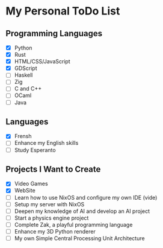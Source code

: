 # My Personal ToDo List

## Programming Languages
- [x] Python
- [x] Rust
- [x] HTML/CSS/JavaScript
- [x] GDScript
- [ ] Haskell
- [ ] Zig
- [ ] C and C++
- [ ] OCaml
- [ ] Java

## Languages
- [x] Frensh
- [ ] Enhance my English skills
- [ ] Study Esperanto

## Projects I Want to Create
- [x] Video Games
- [x] WebSite
- [ ] Learn how to use NixOS and configure my own IDE (vide)
- [ ] Setup my server with NixOS
- [ ] Deepen my knowledge of AI and develop an AI project
- [ ] Start a physics engine project
- [ ] Complete Zak, a playful programming language
- [ ] Enhance my 3D Python renderer
- [ ] My own Simple Central Processing Unit Architecture 
